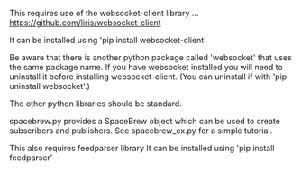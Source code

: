 This requires use of the websocket-client library ... https://github.com/liris/websocket-client

It can be installed using 'pip install websocket-client'

Be aware that there is another python package called 'websocket' that uses the same package name. If you have websocket installed you will need to uninstall it before installing websocket-client. (You can uninstall if with 'pip uninstall websocket'.)

The other python libraries should be standard.

spacebrew.py provides a SpaceBrew object which can be used to create subscribers and publishers. See spacebrew_ex.py for a simple tutorial.



This also requires feedparser library
It can be installed using 'pip install feedparser'
